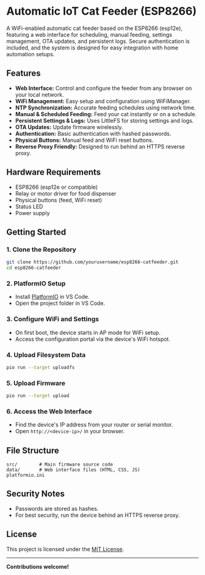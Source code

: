# Automatic IoT Cat Feeder (ESP8266)

A WiFi-enabled automatic cat feeder based on the ESP8266 (esp12e), featuring a web interface for scheduling, manual feeding, settings management, OTA updates, and persistent logs. Secure authentication is included, and the system is designed for easy integration with home automation setups.

## Features

- **Web Interface:** Control and configure the feeder from any browser on your local network.
- **WiFi Management:** Easy setup and configuration using WiFiManager.
- **NTP Synchronization:** Accurate feeding schedules using network time.
- **Manual & Scheduled Feeding:** Feed your cat instantly or on a schedule.
- **Persistent Settings & Logs:** Uses LittleFS for storing settings and logs.
- **OTA Updates:** Update firmware wirelessly.
- **Authentication:** Basic authentication with hashed passwords.
- **Physical Buttons:** Manual feed and WiFi reset buttons.
- **Reverse Proxy Friendly:** Designed to run behind an HTTPS reverse proxy.

## Hardware Requirements

- ESP8266 (esp12e or compatible)
- Relay or motor driver for food dispenser
- Physical buttons (feed, WiFi reset)
- Status LED
- Power supply

## Getting Started

### 1. Clone the Repository

```sh
git clone https://github.com/yourusername/esp8266-catfeeder.git
cd esp8266-catfeeder
```

### 2. PlatformIO Setup

- Install [PlatformIO](https://platformio.org/) in VS Code.
- Open the project folder in VS Code.

### 3. Configure WiFi and Settings

- On first boot, the device starts in AP mode for WiFi setup.
- Access the configuration portal via the device's WiFi hotspot.

### 4. Upload Filesystem Data

```sh
pio run --target uploadfs
```

### 5. Upload Firmware

```sh
pio run --target upload
```

### 6. Access the Web Interface

- Find the device's IP address from your router or serial monitor.
- Open `http://<device-ip>/` in your browser.

## File Structure

```
src/        # Main firmware source code
data/       # Web interface files (HTML, CSS, JS)
platformio.ini
```

## Security Notes

- Passwords are stored as hashes.
- For best security, run the device behind an HTTPS reverse proxy.

## License

This project is licensed under the [MIT License](LICENSE).

---

**Contributions welcome!**